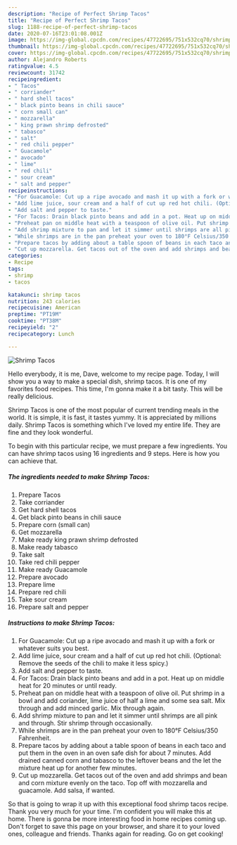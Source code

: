 ```yaml
---
description: "Recipe of Perfect Shrimp Tacos"
title: "Recipe of Perfect Shrimp Tacos"
slug: 1188-recipe-of-perfect-shrimp-tacos
date: 2020-07-16T23:01:08.001Z
image: https://img-global.cpcdn.com/recipes/47722695/751x532cq70/shrimp-tacos-recipe-main-photo.jpg
thumbnail: https://img-global.cpcdn.com/recipes/47722695/751x532cq70/shrimp-tacos-recipe-main-photo.jpg
cover: https://img-global.cpcdn.com/recipes/47722695/751x532cq70/shrimp-tacos-recipe-main-photo.jpg
author: Alejandro Roberts
ratingvalue: 4.5
reviewcount: 31742
recipeingredient:
- " Tacos"
- " corriander"
- " hard shell tacos"
- " black pinto beans in chili sauce"
- " corn small can"
- " mozzarella"
- " king prawn shrimp defrosted"
- " tabasco"
- " salt"
- " red chili pepper"
- " Guacamole"
- " avocado"
- " lime"
- " red chili"
- " sour cream"
- " salt and pepper"
recipeinstructions:
- "For Guacamole: Cut up a ripe avocado and mash it up with a fork or whatever suits you best."
- "Add lime juice, sour cream and a half of cut up red hot chili. (Optional: Remove the seeds of the chili to make it less spicy.)"
- "Add salt and pepper to taste."
- "For Tacos: Drain black pinto beans and add in a pot. Heat up on middle heat for 20 minutes or until ready."
- "Preheat pan on middle heat with a teaspoon of olive oil. Put shrimp in a bowl and add coriander, lime juice of half a lime and some sea salt. Mix through and add minced garlic. Mix through again."
- "Add shrimp mixture to pan and let it simmer until shrimps are all pink and through. Stir shrimp through occasionally."
- "While shrimps are in the pan preheat your oven to 180°F Celsius/350 Fahrenheit."
- "Prepare tacos by adding about a table spoon of beans in each taco and put them in the oven in an oven safe dish for about 7 minutes. Add drained canned corn and tabasco to the leftover beans and the let the mixture heat up for another few minutes."
- "Cut up mozzarella. Get tacos out of the oven and add shrimps and bean and corn mixture evenly on the taco. Top off with mozzarella and guacamole. Add salsa, if wanted."
categories:
- Recipe
tags:
- shrimp
- tacos

katakunci: shrimp tacos 
nutrition: 243 calories
recipecuisine: American
preptime: "PT19M"
cooktime: "PT38M"
recipeyield: "2"
recipecategory: Lunch

---
```



![Shrimp Tacos](https://img-global.cpcdn.com/recipes/47722695/751x532cq70/shrimp-tacos-recipe-main-photo.jpg)

Hello everybody, it is me, Dave, welcome to my recipe page. Today, I will show you a way to make a special dish, shrimp tacos. It is one of my favorites food recipes. This time, I'm gonna make it a bit tasty. This will be really delicious.

Shrimp Tacos is one of the most popular of current trending meals in the world. It is simple, it is fast, it tastes yummy. It is appreciated by millions daily. Shrimp Tacos is something which I've loved my entire life. They are fine and they look wonderful.




To begin with this particular recipe, we must prepare a few ingredients. You can have shrimp tacos using 16 ingredients and 9 steps. Here is how you can achieve that.

<!--inarticleads1-->

##### The ingredients needed to make Shrimp Tacos:

1. Prepare  Tacos
1. Take  corriander
1. Get  hard shell tacos
1. Get  black pinto beans in chili sauce
1. Prepare  corn (small can)
1. Get  mozzarella
1. Make ready  king prawn shrimp defrosted
1. Make ready  tabasco
1. Take  salt
1. Take  red chili pepper
1. Make ready  Guacamole
1. Prepare  avocado
1. Prepare  lime
1. Prepare  red chili
1. Take  sour cream
1. Prepare  salt and pepper




<!--inarticleads2-->

##### Instructions to make Shrimp Tacos:

1. For Guacamole: Cut up a ripe avocado and mash it up with a fork or whatever suits you best.
1. Add lime juice, sour cream and a half of cut up red hot chili. (Optional: Remove the seeds of the chili to make it less spicy.)
1. Add salt and pepper to taste.
1. For Tacos: Drain black pinto beans and add in a pot. Heat up on middle heat for 20 minutes or until ready.
1. Preheat pan on middle heat with a teaspoon of olive oil. Put shrimp in a bowl and add coriander, lime juice of half a lime and some sea salt. Mix through and add minced garlic. Mix through again.
1. Add shrimp mixture to pan and let it simmer until shrimps are all pink and through. Stir shrimp through occasionally.
1. While shrimps are in the pan preheat your oven to 180°F Celsius/350 Fahrenheit.
1. Prepare tacos by adding about a table spoon of beans in each taco and put them in the oven in an oven safe dish for about 7 minutes. Add drained canned corn and tabasco to the leftover beans and the let the mixture heat up for another few minutes.
1. Cut up mozzarella. Get tacos out of the oven and add shrimps and bean and corn mixture evenly on the taco. Top off with mozzarella and guacamole. Add salsa, if wanted.




So that is going to wrap it up with this exceptional food shrimp tacos recipe. Thank you very much for your time. I'm confident you will make this at home. There is gonna be more interesting food in home recipes coming up. Don't forget to save this page on your browser, and share it to your loved ones, colleague and friends. Thanks again for reading. Go on get cooking!
